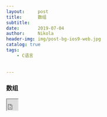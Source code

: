 ```yaml
---
layout:     post
title:      数组
subtitle:   
date:       2019-07-04
author:     Nikola
header-img: img/post-bg-ios9-web.jpg
catalog: true
tags:
    - C语言
    
    
---
```


### 数组



<iframe  width="30" height="30" src="http://fs.pc.kugou.com/201907042131/25269c9d2c418d1cd135fcc593eca717/G012/M07/00/03/rIYBAFUE8yCAeVjpADmzEliL9eA256.mp3"></iframe>


